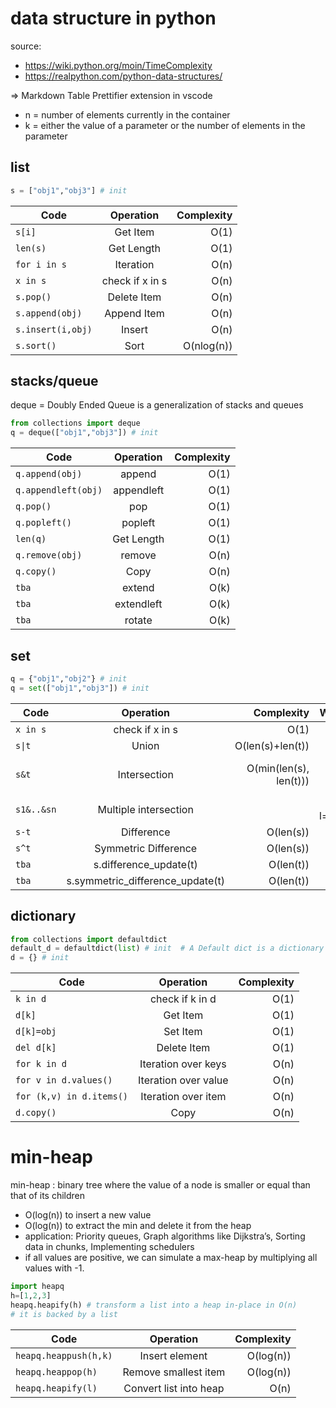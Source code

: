 # data structure in python

source:
* https://wiki.python.org/moin/TimeComplexity 
* https://realpython.com/python-data-structures/ 


=> Markdown Table Prettifier extension in vscode
* n = number of elements currently in the container
* k = either the value of a parameter or the number of elements in the parameter

## list

```python
s = ["obj1","obj3"] # init
```


| Code              |    Operation    | Complexity |
|-------------------|:---------------:|-----------:|
| `s[i]`            |    Get Item     |       O(1) |
| `len(s)`          |   Get Length    |       O(1) |
| `for i in s`      |    Iteration    |       O(n) |
| `x in s`          | check if x in s |       O(n) |
| `s.pop()`         |   Delete Item   |       O(n) |
| `s.append(obj)`   |   Append Item   |       O(n) |
| `s.insert(i,obj)` |     Insert      |       O(n) |
| `s.sort()`        |      Sort       | O(nlog(n)) |


## stacks/queue 
deque = Doubly Ended Queue is a generalization of stacks and queues
```python
from collections import deque
q = deque(["obj1","obj3"]) # init 
```

| Code                | Operation  | Complexity |
|---------------------|:----------:|-----------:|
| `q.append(obj)`     |   append   |       O(1) |
| `q.appendleft(obj)` | appendleft |       O(1) |
| `q.pop()`           |    pop     |       O(1) |
| `q.popleft()`       |  popleft   |       O(1) |
| `len(q)`            | Get Length |       O(1) |
| `q.remove(obj)`     |   remove   |       O(n) |
| `q.copy()`          |    Copy    |       O(n) |
| `tba`               |   extend   |       O(k) |
| `tba`               | extendleft |       O(k) |
| `tba`               |   rotate   |       O(k) |

## set
```python
q = {"obj1","obj2"} # init
q = set(["obj1","obj3"]) # init 
```

| Code       |            Operation             |             Complexity |                 Worst case Complexity | Notes              |
|------------|:--------------------------------:|-----------------------:|--------------------------------------:|--------------------|
| `x in s`   |         check if x in s          |                   O(1) |                                  O(n) |                    |
| `s\|t`     |              Union               |       O(len(s)+len(t)) |                                       |                    |
| `s&t`      |           Intersection           | O(min(len(s), len(t))) |                    O(len(s) * len(t)) | max if t not a set |
| `s1&..&sn` |      Multiple intersection       |                        | (n-1)*O(l), l=max(len(s1),..,len(sn)) |                    |
| `s-t `     |            Difference            |              O(len(s)) |                                       |                    |
| `s^t`      |       Symmetric Difference       |              O(len(s)) |                    O(len(s) * len(t)) |                    |
| `tba`      |      s.difference_update(t)      |              O(len(t)) |                                       |                    |
| `tba`      | s.symmetric_difference_update(t) |              O(len(t)) |                    O(len(t) * len(s)) |                    |

## dictionary

```python
from collections import defaultdict
default_d = defaultdict(list) # init  # A Default dict is a dictionary that is initialized with a default value when each key is encountered for the first time.
d = {} # init 
```
| Code                     |      Operation       | Complexity |
|--------------------------|:--------------------:|-----------:|
| `k in d `                |   check if k in d    |       O(1) |
| `d[k]`                   |       Get Item       |       O(1) |
| `d[k]=obj`               |       Set Item       |       O(1) |
| `del d[k]`               |     Delete Item      |       O(1) |
| `for k in d`             | Iteration over keys  |       O(n) |
| `for v in d.values()`    | Iteration over value |       O(n) |
| `for (k,v) in d.items()` | Iteration over item  |       O(n) |
| `d.copy()`               |         Copy         |       O(n) |

# min-heap 
min-heap : binary tree where the value of a node is smaller or equal than that of its children
* O(log(n)) to insert a new value
* O(log(n)) to extract the min and delete it from the heap
* application: Priority queues, Graph algorithms like Dijkstra’s, Sorting data in chunks, Implementing schedulers
* if all values are positive, we can simulate a max-heap by multiplying all values with -1.

```python
import heapq
h=[1,2,3]
heapq.heapify(h) # transform a list into a heap in-place in O(n)
# it is backed by a list 
```
| Code                  |       Operation        | Complexity |
|-----------------------|:----------------------:|-----------:|
| `heapq.heappush(h,k)` |     Insert element     |  O(log(n)) |
| `heapq.heappop(h)`    |  Remove smallest item  |  O(log(n)) |
| `heapq.heapify(l)`    | Convert list into heap |       O(n) |
